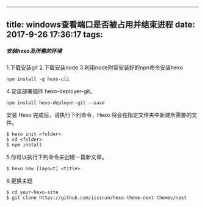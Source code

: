 
---
title: windows查看端口是否被占用并结束进程
date: 2017-9-26 17:36:17
tags:
---


##### 安装hexo及所需的环境
1.下载安装git
2.下载安装node
3.利用node附带安装好的npn命令安装hexo
```
npm install -g hexo-cli
```
4.安装部署插件 hexo-deployer-git。

```
npm install hexo-deployer-git --save
```

安装 Hexo 完成后，请执行下列命令，Hexo 将会在指定文件夹中新建所需要的文件。
```
$ hexo init <folder>
$ cd <folder>
$ npm install
```

5.你可以执行下列命令来创建一篇新文章。

```
$ hexo new [layout] <title>
```

6.更换主题

```
$ cd your-hexo-site
$ git clone https://github.com/iissnan/hexo-theme-next themes/next
```


